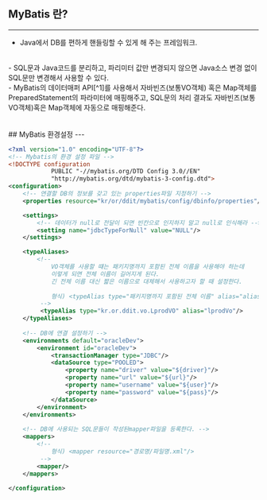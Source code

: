 

## MyBatis 란?
--- 
- Java에서 DB를 편하게 핸들링할 수 있게 해 주는 프레임워크.
 <br>
- SQL문과 Java코드를 분리하고, 파리미터 값만 변경되지 않으면 Java소스 변경 없이 SQL문만 변경해서 사용할 수 있다.
 <br>
- MyBatis의 데이터매퍼 API[^1]를 사용해서 자바빈즈(보통VO객체) 혹은 Map객체를 PreparedStatement의 파라미터에 매핑해주고, SQL문의 처리 결과도 자바빈즈(보통VO객체)혹은 Map객체에 자동으로 매핑해준다.
<br>
<br>
<br>
## MyBatis 환경설정
--- 


```xml
<?xml version="1.0" encoding="UTF-8"?>
<!-- Mybatis의 환경 설정 파일 -->
<!DOCTYPE configuration
			PUBLIC "-//mybatis.org/DTD Config 3.0//EN"
			"http://mybatis.org/dtd/mybatis-3-config.dtd">
<configuration>
	<!-- 연결할 DB의 정보를 갖고 있는 properties파일 지정하기 -->
	<properties resource="kr/or/ddit/mybatis/config/dbinfo/properties"/>

	<settings>
		<!-- 데이터가 null로 전달이 되면 빈칸으로 인지하지 말고 null로 인식해라 -->
		<setting name="jdbcTypeForNull" value="NULL"/>
	</settings>

	<typeAliases>
		<!-- 
			VO객체를 사용할 떄는 패키지명까지 포함된 전체 이름을 사용해야 하는데
			이렇게 되면 전체 이름이 길어지게 된다.
			긴 전체 이름 대신 짧은 이름으로 대체해서 사용하고자 할 때 설정한다.
			
			형식) <typeAlias type="패키지명까지 포함된 전체 이름" alias="alias명"/>
		 -->
		 <typeAlias type="kr.or.ddit.vo.LprodVO" alias="lprodVo"/>
	</typeAliases>
	
	<!-- DB에 연결 설정하기 -->
	<environments default="oracleDev">
		<environment id="oracleDev">
			<transactionManager type="JDBC"/>
			<dataSource type="POOLED">
				<property name="driver" value="${driver}"/>
				<property name="url" value="${url}"/>
				<property name="username" value="${user}"/>
				<property name="password" value="${pass}"/>
			</dataSource>				
		</environment>
	</environments>
	
	<!-- DB에 사용되는 SQL문들이 작성된mapper파일을 등록한다. -->
	<mappers>
		<!-- 
			형식) <mapper resource="경로명/파일명.xml"/>
		 -->
		<mapper/>
	</mappers>
	
</configuration>

```























[^1]: 이것은 api다